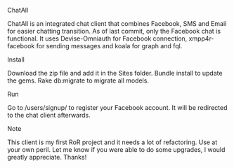 ChatAll 

ChatAll is an integrated chat client that combines Facebook, SMS and Email for easier chatting transition. As of last commit, only the Facebook chat is functional. It uses Devise-Omniauth for Facebook connection, xmpp4r-facebook for sending messages and koala for graph and fql.

Install

Download the zip file and add it in the Sites folder.
Bundle install to update the gems.
Rake db:migrate to migrate all models.

Run

Go to /users/signup/ to register your Facebook account. It will be redirected to the chat client afterwards.

Note

This client is my first RoR project and it needs a lot of refactoring. Use at your own peril. Let me know if you were able to do some upgrades, I would greatly appreciate. Thanks!

